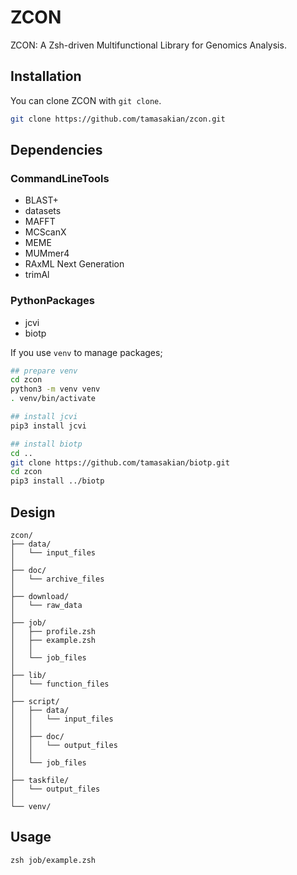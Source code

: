 # ZCON

ZCON: A Zsh-driven Multifunctional Library for Genomics Analysis.

## Installation

You can clone ZCON with `git clone`.

```zsh
git clone https://github.com/tamasakian/zcon.git
```

## Dependencies

### CommandLineTools

- BLAST+
- datasets
- MAFFT
- MCScanX
- MEME
- MUMmer4
- RAxML Next Generation
- trimAl

### PythonPackages

- jcvi
- biotp

If you use `venv` to manage packages; 

```zsh
## prepare venv
cd zcon
python3 -m venv venv
. venv/bin/activate

## install jcvi
pip3 install jcvi

## install biotp
cd ..
git clone https://github.com/tamasakian/biotp.git
cd zcon
pip3 install ../biotp
```

## Design

```
zcon/
├── data/
│   └── input_files
│
├── doc/
│   └── archive_files
│
├── download/
│   └── raw_data
│
├── job/
│   ├── profile.zsh
│   ├── example.zsh
│   │
│   └── job_files
│
├── lib/
│   └── function_files
│
├── script/
│   ├── data/
│   │   └── input_files
│   │
│   ├── doc/
│   │   └── output_files
│   │
│   └── job_files
│
├── taskfile/
│   └── output_files
│
└── venv/
```

## Usage

```
zsh job/example.zsh
```